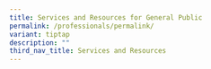 ```yaml
---
title: Services and Resources for General Public
permalink: /professionals/permalink/
variant: tiptap
description: ""
third_nav_title: Services and Resources
---
```

